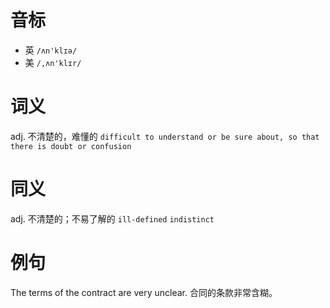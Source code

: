 # 音标

- 英 `/ʌn'klɪə/`
- 美 `/,ʌn'klɪr/`

# 词义

adj. 不清楚的，难懂的
`difficult to understand or be sure about, so that there is doubt or confusion`

# 同义

adj. 不清楚的；不易了解的
`ill-defined` `indistinct`

# 例句

The terms of the contract are very unclear.
合同的条款非常含糊。


